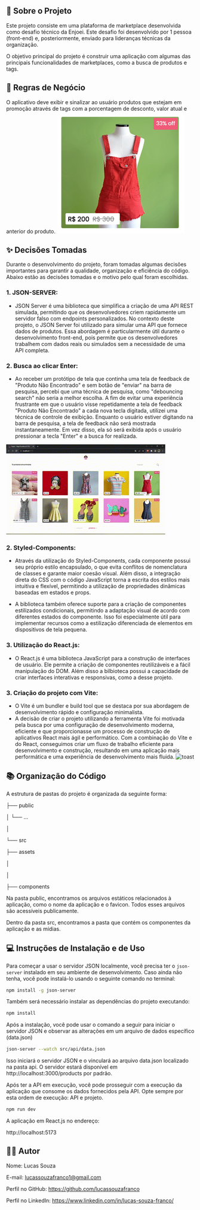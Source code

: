 ## 📑 Sobre o Projeto

Este projeto consiste em uma plataforma de marketplace desenvolvida como desafio técnico da Enjoei. Este desafio foi desenvolvido por 1 pessoa (front-end) e, posteriormente, enviado para lideranças técnicas da organização.

O objetivo principal do projeto é construir uma aplicação com algumas das principais funcionalidades de marketplaces, como a busca de produtos e tags. 

## 💼 Regras de Negócio

O aplicativo deve exibir e sinalizar ao usuário produtos que estejam em promoção através de tags com a porcentagem de desconto, valor atual e anterior do produto. 
![pricetags](https://github.com/lucassouzafranco/enjoei-challenge/blob/main/pricetags.png)

## ✨ Decisões Tomadas

Durante o desenvolvimento do projeto, foram tomadas algumas decisões importantes para garantir a qualidade, organização e eficiência do código. Abaixo estão as decisões tomadas e o motivo pelo qual foram escolhidas.
     
### 1. JSON-SERVER:
   - JSON Server é uma biblioteca que simplifica a criação de uma API REST simulada, permitindo que os desenvolvedores criem rapidamente um servidor falso com endpoints personalizados. No contexto deste projeto, o JSON Server foi utilizado para simular uma API que fornece dados de produtos. Essa abordagem é particularmente útil durante o desenvolvimento front-end, pois permite que os desenvolvedores trabalhem com dados reais ou simulados sem a necessidade de uma API completa.

     
### 2. Busca ao clicar Enter:
   - Ao receber um protótipo de tela que continha uma tela de feedback de "Produto Não Encontrado" e sem botão de "enviar" na barra de pesquisa, percebi que uma técnica de pesquisa, como "debouncing search" não seria a melhor escolha. A fim de evitar uma experiência frustrante em que o usuário visse repetidamente a tela de feedback "Produto Não Encontrado" a cada nova tecla digitada, utilizei uma técnica de controle de exibição. Enquanto o usuário estiver digitando na barra de pesquisa, a tela de feedback não será mostrada instantaneamente. Em vez disso, ela só será exibida após o usuário pressionar a tecla "Enter" e a busca for realizada. 

![productnotfound](https://github.com/lucassouzafranco/enjoei-challenge/blob/main/ProductNotFound.gif)

### 2. Styled-Components:
  - Através da utilização do Styled-Components, cada componente possui seu próprio estilo encapsulado, o que evita conflitos de nomenclatura de classes e garante maior coesão visual. Além disso, a integração direta do CSS com o código JavaScript torna a escrita dos estilos mais intuitiva e flexível, permitindo a utilização de propriedades dinâmicas baseadas em estados e props.

  - A biblioteca também oferece suporte para a criação de componentes estilizados condicionais, permitindo a adaptação visual de acordo com diferentes estados do componente. Isso foi especialmente útil para implementar recursos como a estilização diferenciada de elementos em dispositivos de tela pequena.

### 3. Utilização do React.js:
   - O React.js é uma biblioteca JavaScript para a construção de interfaces de usuário. Ele permite a criação de componentes reutilizáveis e a fácil manipulação do DOM. Além disso a bilbioteca possui a capacidade de criar interfaces interativas e responsivas, como a desse projeto.

### 3. Criação do projeto com Vite:
   - O Vite é um bundler e build tool que se destaca por sua abordagem de desenvolvimento rápido e configuração minimalista.
   - A decisão de criar o projeto utilizando a ferramenta Vite foi motivada pela busca por uma configuração de desenvolvimento moderna, eficiente e que proporcionasse um processo de construção de aplicativos React mais ágil e performático. Com a combinação do Vite e do React, conseguimos criar um fluxo de trabalho eficiente para desenvolvimento e construção, resultando em uma aplicação mais performática e uma experiência de desenvolvimento mais fluida.
     ![toast](https://github.com/lucassouzafranco/desafio-frontend-oliveira-trust/blob/master/toastfy.gif)



## 📚 Organização do Código

A estrutura de pastas do projeto é organizada da seguinte forma:

├── public

│   └── ...

│

└── src

   ├── assets

   │   

   │   

   ├── components

Na pasta public, encontramos os arquivos estáticos relacionados à aplicação, como o nome da aplicação e o favicon. Todos esses arquivos são acessíveis publicamente.

Dentro da pasta src, encontramos a pasta que contém os componentes da aplicação e as mídias.


## 💻 Instruções de Instalação e de Uso

Para começar a usar o servidor JSON localmente, você precisa ter o `json-server` instalado em seu ambiente de desenvolvimento. Caso ainda não tenha, você pode instalá-lo usando o seguinte comando no terminal:

```bash
npm install -g json-server
```

Também será necessário instalar as dependências do projeto executando:
```bash
npm install
```

Após a instalação, você pode usar o comando a seguir para iniciar o servidor JSON e observar as alterações em um arquivo de dados específico (data.json)

```bash
json-server --watch src/api/data.json
```

Isso iniciará o servidor JSON e o vinculará ao arquivo data.json localizado na pasta api. O servidor estará disponível em http://localhost:3000/products por padrão.

Após ter a API em execução, você pode prosseguir com a execução da aplicação que consome os dados fornecidos pela API. Opte sempre por esta ordem de execução: API e projeto.   

```bash
npm run dev
```

A aplicação em React.js no endereço:

http://localhost:5173


## 🤴🏾 Autor

Nome: Lucas Souza

E-mail: lucassouzafranco1@gmail.com

Perfil no GitHub: https://github.com/lucassouzafranco

Perfil no LinkedIn: https://www.linkedin.com/in/lucas-souza-franco/
